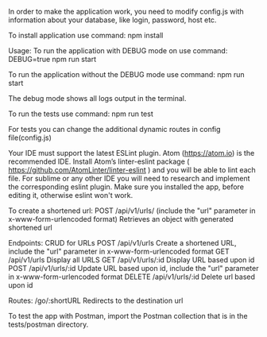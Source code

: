 In order to make the application work, you need to modify config.js with information about your database, like login, password, host etc.

To install application use command:
npm install

Usage:
To run the application with DEBUG mode on use command:
DEBUG=true npm run start

To run the application without the DEBUG mode use command:
npm run start

The debug mode shows all logs output in the terminal.

To run the tests use command:
npm run test

For tests you can change the additional dynamic routes in config file(config.js)

Your IDE must support the latest ESLint plugin. Atom (https://atom.io) is the recommended IDE. Install Atom’s linter-eslint package ( https://github.com/AtomLinter/linter-eslint ) and you will be able to lint each file. For sublime or any other IDE you will need to research and implement the corresponding eslint plugin.
Make sure you installed the app, before editing it, otherwise eslint won't work.

To create a shortened url:
POST /api/v1/urls/ (include the "url" parameter in x-www-form-urlencoded format)
Retrieves an object with generated shortened url

Endpoints:
CRUD for URLs
POST /api/v1/urls
Create a shortened URL, include the "url" parameter in x-www-form-urlencoded format
GET /api/v1/urls
Display all URLS
GET /api/v1/urls/:id
Display URL based upon id
POST /api/v1/urls/:id
Update URL based upon id, include the "url" parameter in x-www-form-urlencoded format
DELETE /api/v1/urls/:id
Delete url based upon id

Routes:
/go/:shortURL
Redirects to the destination url

To test the app with Postman, import the Postman collection that is in the tests/postman directory.
